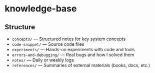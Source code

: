 # knowledge-base

## Structure
- `concepts/` — Structured notes for key system concepts
- `code-snippet/` — Source code files
- `experiments/` — Hands-on experiments with code and tools
- `errors-and-debugging/` — Real bugs and how I solved them
- `notes/` — Daily or weekly logs
- `references/` — Summaries of external materials (books, docs, etc.)